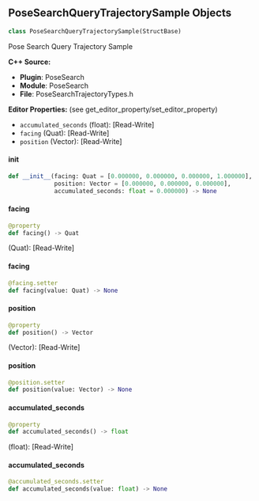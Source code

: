 ## PoseSearchQueryTrajectorySample Objects

```python
class PoseSearchQueryTrajectorySample(StructBase)
```

Pose Search Query Trajectory Sample

**C++ Source:**

- **Plugin**: PoseSearch
- **Module**: PoseSearch
- **File**: PoseSearchTrajectoryTypes.h

**Editor Properties:** (see get_editor_property/set_editor_property)

- ``accumulated_seconds`` (float):  [Read-Write]
- ``facing`` (Quat):  [Read-Write]
- ``position`` (Vector):  [Read-Write]

<a id="unreal.PoseSearchQueryTrajectorySample.__init__"></a>

#### __init__

```python
def __init__(facing: Quat = [0.000000, 0.000000, 0.000000, 1.000000],
             position: Vector = [0.000000, 0.000000, 0.000000],
             accumulated_seconds: float = 0.000000) -> None
```

<a id="unreal.PoseSearchQueryTrajectorySample.facing"></a>

#### facing

```python
@property
def facing() -> Quat
```

(Quat):  [Read-Write]

<a id="unreal.PoseSearchQueryTrajectorySample.facing"></a>

#### facing

```python
@facing.setter
def facing(value: Quat) -> None
```

<a id="unreal.PoseSearchQueryTrajectorySample.position"></a>

#### position

```python
@property
def position() -> Vector
```

(Vector):  [Read-Write]

<a id="unreal.PoseSearchQueryTrajectorySample.position"></a>

#### position

```python
@position.setter
def position(value: Vector) -> None
```

<a id="unreal.PoseSearchQueryTrajectorySample.accumulated_seconds"></a>

#### accumulated_seconds

```python
@property
def accumulated_seconds() -> float
```

(float):  [Read-Write]

<a id="unreal.PoseSearchQueryTrajectorySample.accumulated_seconds"></a>

#### accumulated_seconds

```python
@accumulated_seconds.setter
def accumulated_seconds(value: float) -> None
```

<a id="unreal.PoseSearchQueryTrajectory"></a>